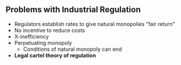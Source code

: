 ## Problems with Industrial Regulation

- Regulators establish rates to give natural monopolies "fair return"
- No incentive to reduce costs
- X-inefficiency
- Perpetuating monopoly
  - Conditions of natural monopoly can end
- **Legal cartel theory of regulation**

